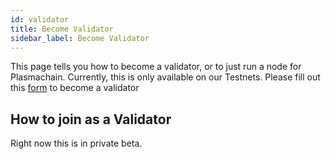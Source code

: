 ```yaml
---
id: validator
title: Become Validator
sidebar_label: Become Validator
---
```


This page tells you how to become a validator, or to just run a node for Plasmachain. Currently, this is only available on our Testnets. Please fill out this [form](http://bit.ly/Loom_Validator_Form) to become a validator

## How to join as a Validator

Right now this is in private beta.